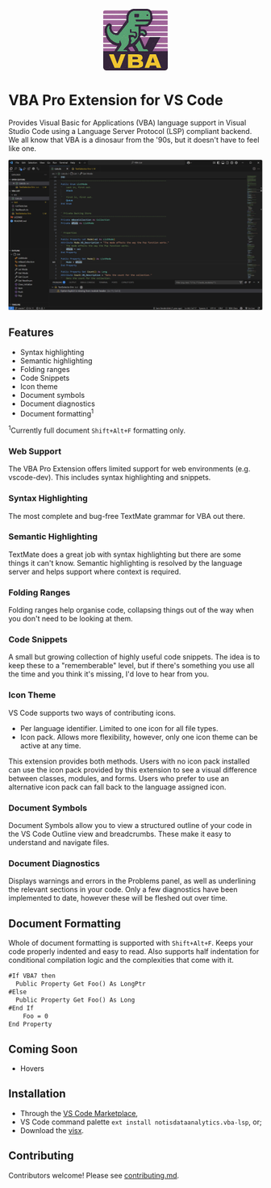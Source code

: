 <p align="center">
	<img src="images/vba-lsp-icon.png" alt="drawing" width="128"/>
</p>

# VBA Pro Extension for VS Code

Provides Visual Basic for Applications (VBA) language support in Visual Studio Code using a Language Server Protocol (LSP) compliant backend. We all know that VBA is a dinosaur from the '90s, but it doesn't have to feel like one.

![VBA LSP](images/vba-lsp.png)

## Features

* Syntax highlighting
* Semantic highlighting
* Folding ranges
* Code Snippets
* Icon theme
* Document symbols
* Document diagnostics
* Document formatting<sup>1</sup>

<sup>1</sup>Currently full document `Shift+Alt+F` formatting only.

### Web Support

The VBA Pro Extension offers limited support for web environments (e.g. vscode-dev).
This includes syntax highlighting and snippets.

### Syntax Highlighting

The most complete and bug-free TextMate grammar for VBA out there.

### Semantic Highlighting

TextMate does a great job with syntax highlighting but there are some things it can't know. Semantic highlighting is resolved by the language server and helps support where context is required.

### Folding Ranges

Folding ranges help organise code, collapsing things out of the way when you don't need to be looking at them.

### Code Snippets

A small but growing collection of highly useful code snippets. The idea is to keep these to a "rememberable" level, but if there's something you use all the time and you think it's missing, I'd love to hear from you.

### Icon Theme

VS Code supports two ways of contributing icons.
* Per language identifier. Limited to one icon for all file types.
* Icon pack. Allows more flexibility, however, only one icon theme can be active at any time.

This extension provides both methods. Users with no icon pack installed can use the icon pack provided by this extension to see a visual difference between classes, modules, and forms. Users who prefer to use an alternative icon pack can fall back to the language assigned icon.

### Document Symbols

Document Symbols allow you to view a structured outline of your code in the VS Code Outline view and breadcrumbs. These make it easy to understand and navigate files.

### Document Diagnostics

Displays warnings and errors in the Problems panel, as well as underlining the relevant sections in your code. Only a few diagnostics have been implemented to date, however these will be fleshed out over time.

## Document Formatting

Whole of document formatting is supported with `Shift+Alt+F`. Keeps your code properly indented and easy to read. Also supports half indentation for conditional compilation logic and the complexities that come with it.

```vba
#If VBA7 then
  Public Property Get Foo() As LongPtr
#Else
  Public Property Get Foo() As Long
#End If
	Foo = 0
End Property
```

## Coming Soon

* Hovers

## Installation

* Through the [VS Code Marketplace](https://marketplace.visualstudio.com/items?itemName=NotisDataAnalytics.vba-lsp),
* VS Code command palette `ext install notisdataanalytics.vba-lsp`, or;
* Download the [visx](../../releases/latest).

## Contributing

Contributors welcome! Please see [contributing.md](/contributing.md).
